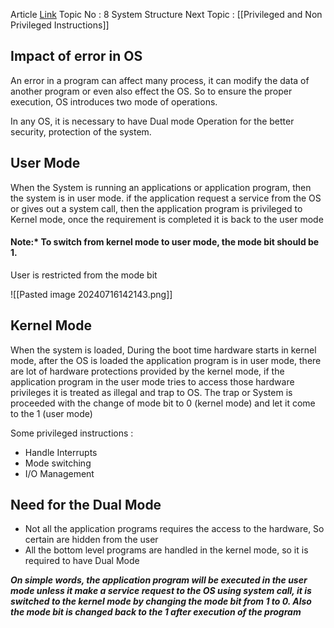 Article [Link](https://www.geeksforgeeks.org/dual-mode-operations-os/)
Topic No : 8 System Structure
Next Topic : [[Privileged and Non Privileged Instructions]]

## Impact of error in OS 

An error in a program can affect many process, it can modify the data of another program or even also effect the OS. So to ensure the proper execution, OS introduces two mode of operations.

In any OS, it is necessary to have Dual mode Operation for the better security, protection of the system.
## User Mode 

When the System is running an applications or application program, then the system is in user mode. if the application request a service from the OS or gives out a system call, then the application program is privileged to Kernel mode, once the requirement is completed it is back to the user mode

#### **Note:*** To switch from kernel mode to user mode, the mode bit should be 1.
User is restricted from the mode bit

![[Pasted image 20240716142143.png]]

## Kernel Mode 

When the system is loaded, During the boot time hardware starts in kernel mode, after the OS is loaded the application program is in user mode, there are lot of hardware protections provided by the kernel mode, if the application program in the user mode tries to access those hardware privileges it is treated as illegal and trap to OS. The trap or System is proceeded with the change of mode bit to 0 (kernel mode) and let it come to the 1 (user mode)

Some privileged instructions : 
- Handle Interrupts
- Mode switching
- I/O Management

## Need for the Dual Mode

- Not all the application programs requires the access to the hardware, So certain are hidden from the user
- All the bottom level programs are handled in the kernel mode, so it is required to have Dual Mode

***On simple words, the application program will be executed in the user mode unless it make a service request to the OS using system call, it is switched to the kernel mode by changing the mode bit from 1 to 0. Also the mode bit is changed back to the 1 after execution of the program***

